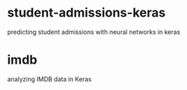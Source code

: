 # student-admissions-keras
predicting student admissions with neural networks in keras

# imdb
analyzing IMDB data in Keras
